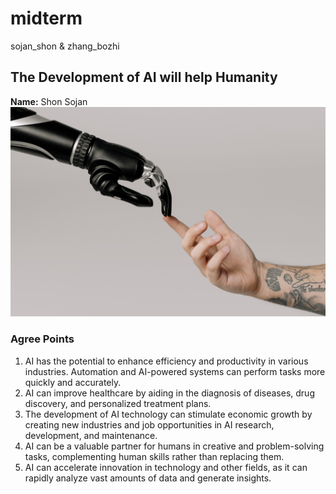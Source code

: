 # midterm
sojan_shon &amp; zhang_bozhi

## The Development of AI will help Humanity

**Name:** Shon Sojan
![AI is useful](img/AI_shon.jpg)
### Agree Points
1. AI has the potential to enhance efficiency and productivity in various industries. Automation and AI-powered systems can perform tasks more quickly and accurately.
2. AI can improve healthcare by aiding in the diagnosis of diseases, drug discovery, and personalized treatment plans.
3. The development of AI technology can stimulate economic growth by creating new industries and job opportunities in AI research, development, and maintenance.
4. AI can be a valuable partner for humans in creative and problem-solving tasks, complementing human skills rather than replacing them.
5. AI can accelerate innovation in technology and other fields, as it can rapidly analyze vast amounts of data and generate insights.


